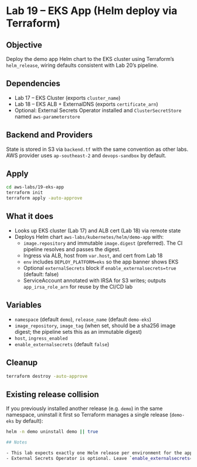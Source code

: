 # Lab 19 – EKS App (Helm deploy via Terraform)

## Objective

Deploy the demo app Helm chart to the EKS cluster using Terraform’s `helm_release`, wiring defaults consistent with Lab 20’s pipeline.

## Dependencies

- Lab 17 – EKS Cluster (exports `cluster_name`)
- Lab 18 – EKS ALB + ExternalDNS (exports `certificate_arn`)
- Optional: External Secrets Operator installed and `ClusterSecretStore` named `aws-parameterstore`

## Backend and Providers

State is stored in S3 via `backend.tf` with the same convention as other labs. AWS provider uses `ap-southeast-2` and `devops-sandbox` by default.

## Apply

```bash
cd aws-labs/19-eks-app
terraform init
terraform apply -auto-approve
```

## What it does

- Looks up EKS cluster (Lab 17) and ALB cert (Lab 18) via remote state
- Deploys Helm chart `aws-labs/kubernetes/helm/demo-app` with:
  - `image.repository` and immutable `image.digest` (preferred). The CI pipeline resolves and passes the digest.
  - Ingress via ALB, host from `var.host`, and cert from Lab 18
  - `env` includes `DEPLOY_PLATFORM=eks` so the app banner shows EKS
  - Optional `externalSecrets` block if `enable_externalsecrets=true` (default: false)
  - ServiceAccount annotated with IRSA for S3 writes; outputs `app_irsa_role_arn` for reuse by the CI/CD lab

## Variables

- `namespace` (default `demo`), `release_name` (default `demo-eks`)
- `image_repository`, `image_tag` (when set, should be a sha256 image digest; the pipeline sets this as an immutable digest)
- `host`, `ingress_enabled`
- `enable_externalsecrets` (default `false`)

## Cleanup

```bash
terraform destroy -auto-approve
```

## Existing release collision

If you previously installed another release (e.g. `demo`) in the same namespace, uninstall it first so Terraform manages a single release (`demo-eks` by default):

```bash
helm -n demo uninstall demo || true

## Notes

- This lab expects exactly one Helm release per environment for the app (default: `demo-eks`). Keeping a single release avoids DNS/ALB drift and confusion.
- External Secrets Operator is optional. Leave `enable_externalsecrets=false` until you install ESO and a ClusterSecretStore named `aws-parameterstore`.
```
